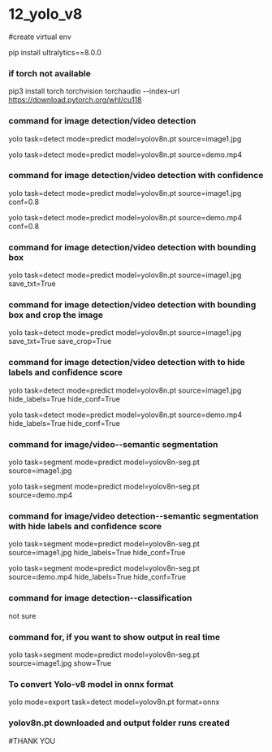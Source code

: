 # 12_yolo_v8


#create virtual env


pip install ultralytics==8.0.0

### if torch not available

pip3 install torch torchvision torchaudio --index-url https://download.pytorch.org/whl/cu118

### command for image detection/video detection

yolo task=detect mode=predict model=yolov8n.pt source=image1.jpg 


yolo task=detect mode=predict model=yolov8n.pt source=demo.mp4

### command for image detection/video detection with confidence 


yolo task=detect mode=predict model=yolov8n.pt source=image1.jpg conf=0.8


yolo task=detect mode=predict model=yolov8n.pt source=demo.mp4 conf=0.8

### command for image detection/video detection with bounding box 


yolo task=detect mode=predict model=yolov8n.pt source=image1.jpg save_txt=True

### command for image detection/video detection with bounding box and crop the image


yolo task=detect mode=predict model=yolov8n.pt source=image1.jpg save_txt=True save_crop=True


### command for image detection/video detection with to hide labels and confidence score


yolo task=detect mode=predict model=yolov8n.pt source=image1.jpg hide_labels=True hide_conf=True


yolo task=detect mode=predict model=yolov8n.pt source=demo.mp4 hide_labels=True hide_conf=True

### command for image/video--semantic segmentation


yolo task=segment mode=predict model=yolov8n-seg.pt source=image1.jpg 


yolo task=segment mode=predict model=yolov8n-seg.pt source=demo.mp4



### command for image/video detection--semantic segmentation with hide labels and confidence score


yolo task=segment mode=predict model=yolov8n-seg.pt source=image1.jpg hide_labels=True hide_conf=True


yolo task=segment mode=predict model=yolov8n-seg.pt source=demo.mp4 hide_labels=True hide_conf=True

### command for image detection--classification
<!-- yolo task=segment mode=predict model=yolov8n-cls.pt source=image1.jpg  --> not sure

### command for, if you want to show output in real time


yolo task=segment mode=predict model=yolov8n-seg.pt source=image1.jpg show=True

### To convert Yolo-v8 model in onnx format


yolo mode=export task=detect model=yolov8n.pt format=onnx

### yolov8n.pt downloaded and output folder runs created


#THANK YOU




